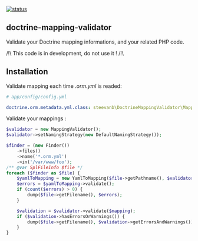 [![status](https://img.shields.io/badge/status-dev-red.svg)](https://github.com/steevanb/doctrine-mapping-validator)

doctrine-mapping-validator
--------------------------

Validate your Doctrine mapping informations, and your related PHP code.

/!\ This code is in development, do not use it ! /!\

Installation
------------

Validate mapping each time _.orm.yml_ is readed:

```yml
# app/config/config.yml

doctrine.orm.metadata.yml.class: steevanb\DoctrineMappingValidator\MappingValidator\Yaml\ValidatedMappingYamlDriver
```

Validate your mappings :

```php
$validator = new MappingValidator();
$validator->setNamingStrategy(new DefaultNamingStrategy());

$finder = (new Finder())
    ->files()
    ->name('*.orm.yml')
    ->in('/var/www/foo');
/** @var SplFileInfo $file */
foreach ($finder as $file) {
    $yamlToMapping = new YamlToMapping($file->getPathname(), $validator);
    $errors = $yamlToMapping->validate();
    if (count($errors) > 0) {
        dump($file->getFilename(), $errors);
    }

    $validation = $validator->validate($mapping);
    if ($validation->hasErrorsOrWarnings()) {
        dump($file->getFilename(), $validation->getErrorsAndWarnings());
    }
}
```

